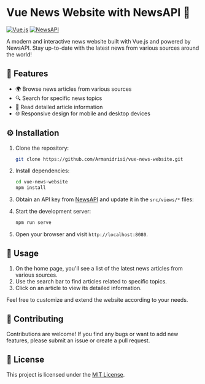 # Vue News Website with NewsAPI 📰

[![Vue.js](https://img.shields.io/badge/vue.js-%20%20%20%20%20%20%20%20-%2341B883.svg?&style=flat-square&logo=vue.js&logoColor=white)](https://vuejs.org/)
[![NewsAPI](https://img.shields.io/badge/newsapi.org-%20%20%20%20%20%20%20-%232196F3.svg?&style=flat-square&logo=newsapi)](https://newsapi.org/)

A modern and interactive news website built with Vue.js and powered by NewsAPI. Stay up-to-date with the latest news from various sources around the world!

## 🌟 Features

- 🌍 Browse news articles from various sources
- 🔍 Search for specific news topics
- 📰 Read detailed article information
- 🌐 Responsive design for mobile and desktop devices

## ⚙️ Installation

1. Clone the repository:

   ```bash
   git clone https://github.com/Armanidrisi/vue-news-website.git
   ```

2. Install dependencies:

   ```bash
   cd vue-news-website
   npm install
   ```

3. Obtain an API key from [NewsAPI](https://newsapi.org/) and update it in the `src/views/*` files:

4. Start the development server:

   ```bash
   npm run serve
   ```

5. Open your browser and visit `http://localhost:8080`.

## 🚀 Usage

1. On the home page, you'll see a list of the latest news articles from various sources.
2. Use the search bar to find articles related to specific topics.
3. Click on an article to view its detailed information.

Feel free to customize and extend the website according to your needs.

## 🤝 Contributing

Contributions are welcome! If you find any bugs or want to add new features, please submit an issue or create a pull request.

## 📝 License

This project is licensed under the [MIT License](LICENSE).
